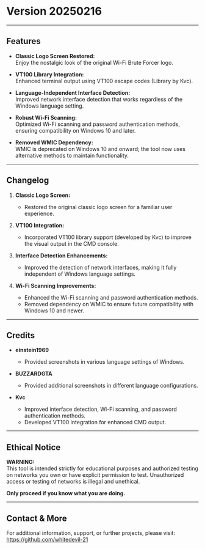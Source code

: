 # Version 20250216
---

## Features

- **Classic Logo Screen Restored:**  
  Enjoy the nostalgic look of the original Wi-Fi Brute Forcer logo.

- **VT100 Library Integration:**  
  Enhanced terminal output using VT100 escape codes (Library by Kvc).

- **Language-Independent Interface Detection:**  
  Improved network interface detection that works regardless of the Windows language setting.

- **Robust Wi-Fi Scanning:**  
  Optimized Wi-Fi scanning and password authentication methods, ensuring compatibility on Windows 10 and later.

- **Removed WMIC Dependency:**  
  WMIC is deprecated on Windows 10 and onward; the tool now uses alternative methods to maintain functionality.

---

## Changelog

1. **Classic Logo Screen:**  
   - Restored the original classic logo screen for a familiar user experience.

2. **VT100 Integration:**  
   - Incorporated VT100 library support (developed by Kvc) to improve the visual output in the CMD console.

3. **Interface Detection Enhancements:**  
   - Improved the detection of network interfaces, making it fully independent of Windows language settings.

4. **Wi-Fi Scanning Improvements:**  
   - Enhanced the Wi-Fi scanning and password authentication methods.
   - Removed dependency on WMIC to ensure future compatibility with Windows 10 and newer.

---

## Credits

- **einstein1969**  
  - Provided screenshots in various language settings of Windows.

- **BUZZARDGTA**  
  - Provided additional screenshots in different language configurations.

- **Kvc**  
  - Improved interface detection, Wi-Fi scanning, and password authentication methods.
  - Developed VT100 integration for enhanced CMD output.

---

## Ethical Notice

**WARNING:**  
This tool is intended strictly for educational purposes and authorized testing on networks you own or have explicit permission to test. Unauthorized access or testing of networks is illegal and unethical.

**Only proceed if you know what you are doing.**

---

## Contact & More

For additional information, support, or further projects, please visit:  
https://github.com/whitedevil-21
